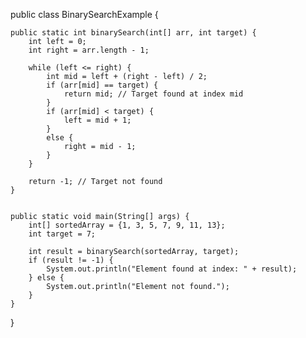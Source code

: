 public class BinarySearchExample {

    
    public static int binarySearch(int[] arr, int target) {
        int left = 0;
        int right = arr.length - 1;

        while (left <= right) {
            int mid = left + (right - left) / 2;
            if (arr[mid] == target) {
                return mid; // Target found at index mid
            }
            if (arr[mid] < target) {
                left = mid + 1;
            }
            else {
                right = mid - 1;
            }
        }

        return -1; // Target not found
    }

    
    public static void main(String[] args) {
        int[] sortedArray = {1, 3, 5, 7, 9, 11, 13};
        int target = 7;

        int result = binarySearch(sortedArray, target);
        if (result != -1) {
            System.out.println("Element found at index: " + result);
        } else {
            System.out.println("Element not found.");
        }
    }
}

